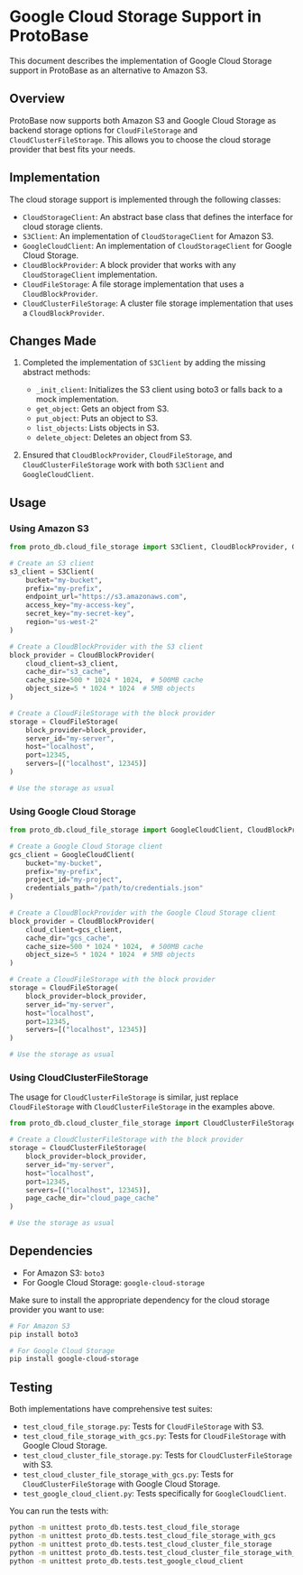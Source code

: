 # Google Cloud Storage Support in ProtoBase

This document describes the implementation of Google Cloud Storage support in ProtoBase as an alternative to Amazon S3.

## Overview

ProtoBase now supports both Amazon S3 and Google Cloud Storage as backend storage options for `CloudFileStorage` and
`CloudClusterFileStorage`. This allows you to choose the cloud storage provider that best fits your needs.

## Implementation

The cloud storage support is implemented through the following classes:

- `CloudStorageClient`: An abstract base class that defines the interface for cloud storage clients.
- `S3Client`: An implementation of `CloudStorageClient` for Amazon S3.
- `GoogleCloudClient`: An implementation of `CloudStorageClient` for Google Cloud Storage.
- `CloudBlockProvider`: A block provider that works with any `CloudStorageClient` implementation.
- `CloudFileStorage`: A file storage implementation that uses a `CloudBlockProvider`.
- `CloudClusterFileStorage`: A cluster file storage implementation that uses a `CloudBlockProvider`.

## Changes Made

1. Completed the implementation of `S3Client` by adding the missing abstract methods:
    - `_init_client`: Initializes the S3 client using boto3 or falls back to a mock implementation.
    - `get_object`: Gets an object from S3.
    - `put_object`: Puts an object to S3.
    - `list_objects`: Lists objects in S3.
    - `delete_object`: Deletes an object from S3.

2. Ensured that `CloudBlockProvider`, `CloudFileStorage`, and `CloudClusterFileStorage` work with both `S3Client` and
   `GoogleCloudClient`.

## Usage

### Using Amazon S3

```python
from proto_db.cloud_file_storage import S3Client, CloudBlockProvider, CloudFileStorage

# Create an S3 client
s3_client = S3Client(
    bucket="my-bucket",
    prefix="my-prefix",
    endpoint_url="https://s3.amazonaws.com",
    access_key="my-access-key",
    secret_key="my-secret-key",
    region="us-west-2"
)

# Create a CloudBlockProvider with the S3 client
block_provider = CloudBlockProvider(
    cloud_client=s3_client,
    cache_dir="s3_cache",
    cache_size=500 * 1024 * 1024,  # 500MB cache
    object_size=5 * 1024 * 1024  # 5MB objects
)

# Create a CloudFileStorage with the block provider
storage = CloudFileStorage(
    block_provider=block_provider,
    server_id="my-server",
    host="localhost",
    port=12345,
    servers=[("localhost", 12345)]
)

# Use the storage as usual
```

### Using Google Cloud Storage

```python
from proto_db.cloud_file_storage import GoogleCloudClient, CloudBlockProvider, CloudFileStorage

# Create a Google Cloud Storage client
gcs_client = GoogleCloudClient(
    bucket="my-bucket",
    prefix="my-prefix",
    project_id="my-project",
    credentials_path="/path/to/credentials.json"
)

# Create a CloudBlockProvider with the Google Cloud Storage client
block_provider = CloudBlockProvider(
    cloud_client=gcs_client,
    cache_dir="gcs_cache",
    cache_size=500 * 1024 * 1024,  # 500MB cache
    object_size=5 * 1024 * 1024  # 5MB objects
)

# Create a CloudFileStorage with the block provider
storage = CloudFileStorage(
    block_provider=block_provider,
    server_id="my-server",
    host="localhost",
    port=12345,
    servers=[("localhost", 12345)]
)

# Use the storage as usual
```

### Using CloudClusterFileStorage

The usage for `CloudClusterFileStorage` is similar, just replace `CloudFileStorage` with `CloudClusterFileStorage` in
the examples above.

```python
from proto_db.cloud_cluster_file_storage import CloudClusterFileStorage

# Create a CloudClusterFileStorage with the block provider
storage = CloudClusterFileStorage(
    block_provider=block_provider,
    server_id="my-server",
    host="localhost",
    port=12345,
    servers=[("localhost", 12345)],
    page_cache_dir="cloud_page_cache"
)

# Use the storage as usual
```

## Dependencies

- For Amazon S3: `boto3`
- For Google Cloud Storage: `google-cloud-storage`

Make sure to install the appropriate dependency for the cloud storage provider you want to use:

```bash
# For Amazon S3
pip install boto3

# For Google Cloud Storage
pip install google-cloud-storage
```

## Testing

Both implementations have comprehensive test suites:

- `test_cloud_file_storage.py`: Tests for `CloudFileStorage` with S3.
- `test_cloud_file_storage_with_gcs.py`: Tests for `CloudFileStorage` with Google Cloud Storage.
- `test_cloud_cluster_file_storage.py`: Tests for `CloudClusterFileStorage` with S3.
- `test_cloud_cluster_file_storage_with_gcs.py`: Tests for `CloudClusterFileStorage` with Google Cloud Storage.
- `test_google_cloud_client.py`: Tests specifically for `GoogleCloudClient`.

You can run the tests with:

```bash
python -m unittest proto_db.tests.test_cloud_file_storage
python -m unittest proto_db.tests.test_cloud_file_storage_with_gcs
python -m unittest proto_db.tests.test_cloud_cluster_file_storage
python -m unittest proto_db.tests.test_cloud_cluster_file_storage_with_gcs
python -m unittest proto_db.tests.test_google_cloud_client
```